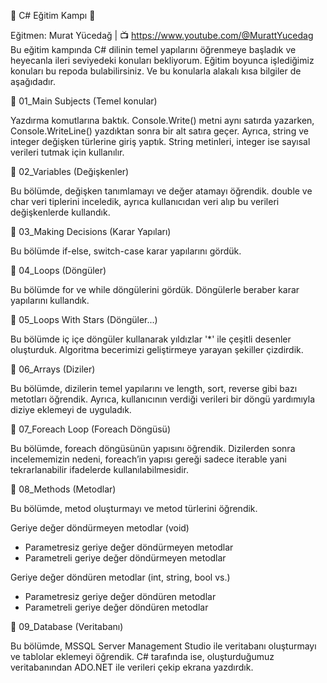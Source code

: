 🏅 C# Eğitim Kampı 🏅

Eğitmen: Murat Yücedağ | 📺 https://www.youtube.com/@MurattYucedag
Bu eğitim kampında C# dilinin temel yapılarını öğrenmeye başladık ve heyecanla ileri seviyedeki konuları bekliyorum. Eğitim boyunca işlediğimiz konuları bu repoda bulabilirsiniz. Ve bu konularla alakalı kısa bilgiler de aşağıdadır.

📜 01_Main Subjects (Temel konular)

Yazdırma komutlarına baktık. Console.Write() metni aynı satırda yazarken, Console.WriteLine() yazdıktan sonra bir alt satıra geçer. Ayrıca, string ve integer değişken türlerine giriş yaptık. String metinleri, integer ise sayısal verileri tutmak için kullanılır.

📜 02_Variables (Değişkenler)

Bu bölümde, değişken tanımlamayı ve değer atamayı öğrendik. double ve char veri tiplerini inceledik, ayrıca kullanıcıdan veri alıp bu verileri değişkenlerde kullandık.

📜 03_Making Decisions (Karar Yapıları)

Bu bölümde if-else, switch-case karar yapılarını gördük.

📜 04_Loops (Döngüler)

Bu bölümde for ve while döngülerini gördük. Döngülerle beraber karar yapılarını kullandık.

📜 05_Loops With Stars (Döngüler...)

Bu bölümde iç içe döngüler kullanarak yıldızlar '*' ile çeşitli desenler oluşturduk.
Algoritma becerimizi geliştirmeye yarayan şekiller çizdirdik.

📜 06_Arrays (Diziler)

Bu bölümde, dizilerin temel yapılarını ve length, sort, reverse gibi bazı metotları öğrendik. Ayrıca, kullanıcının verdiği verileri bir döngü yardımıyla diziye eklemeyi de uyguladık.

📜 07_Foreach Loop (Foreach Döngüsü)

Bu bölümde, foreach döngüsünün yapısını öğrendik. Dizilerden sonra incelememizin nedeni, foreach’in yapısı gereği sadece iterable yani tekrarlanabilir ifadelerde kullanılabilmesidir.

📜 08_Methods (Metodlar)

Bu bölümde, metod oluşturmayı ve metod türlerini öğrendik.

Geriye değer döndürmeyen metodlar (void)

- Parametresiz geriye değer döndürmeyen metodlar
- Parametreli geriye değer döndürmeyen metodlar

Geriye değer döndüren metodlar (int, string, bool vs.)

- Parametresiz geriye değer döndüren metodlar
- Parametreli geriye değer döndüren metodlar

📜 09_Database (Veritabanı)

Bu bölümde, MSSQL Server Management Studio ile veritabanı oluşturmayı ve tablolar eklemeyi öğrendik. C# tarafında ise, oluşturduğumuz veritabanından ADO.NET ile verileri çekip ekrana yazdırdık.
